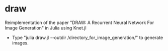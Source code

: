 # draw
Reimplementation of the paper "DRAW: A Recurrent Neural Network For Image Generation" in Julia using Knet.jl

* Type "julia draw.jl --outdir /directory_for_image_generation/" to generate images.
